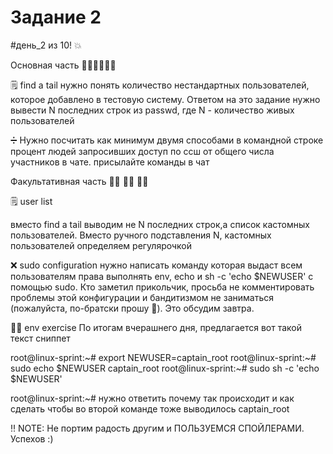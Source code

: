 # Задание 2

#день_2 из 10! 💥

Основная часть 🚶‍♂️🚶‍♂️🚶‍♂️

🗒 find a tail
нужно понять количество нестандартных пользователей, которое добавлено в тестовую систему.
Ответом на это задание нужно вывести N последних строк из passwd, где N - количество живых пользователей

➗ Нужно посчитать как минимум двумя способами в командной строке процент людей запросивших доступ по ссш от общего числа участников в чате. присылайте команды в чат

Факультативная часть 🏃‍♂️ 🏃‍♂️ 🏃‍♂️

🗒 user list

вместо find a tail выводим не N последних строк,а список кастомных пользователей. Вместо ручного подставления N, кастомных пользователей определяем регулярочкой

❌ sudo configuration
нужно написать команду которая  выдаст всем пользователям права выполнять env, echo и sh -c 'echo $NEWUSER' c помощью sudo. Кто заметил прикольчик, просьба не комментировать проблемы этой конфигурации и бандитизмом не заниматься (пожалуйста, по-братски прошу 🥺). Это обсудим завтра.

🦸‍♂️ env exercise
По итогам вчерашнего дня, предлагается вот такой текст сниппет

root@linux-sprint:~# export NEWUSER=captain_root
root@linux-sprint:~# sudo echo $NEWUSER
captain_root
root@linux-sprint:~# sudo sh -c 'echo $NEWUSER'

root@linux-sprint:~#
нужно ответить почему так происходит и как сделать чтобы во второй команде тоже выводилось captain_root

‼️ NOTE: Не портим радость другим и ПОЛЬЗУЕМСЯ СПОЙЛЕРАМИ.
Успехов :)